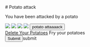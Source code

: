 </div>
</span></span>
</div>
</p>
# Potato attack

You have been attacked by a potato

<img src="https://raw.githubusercontent.com/david4096/potato-attack/master/mashed.svg" />
<object id="svg-object" data="https://raw.githubusercontent.com/david4096/potato-attack/master/potato.svg" type="image/svg+xml"></object>
<object id="svg-object" data="https://raw.githubusercontent.com/david4096/potato-attack/master/mashed.svg" type="image/svg+xml"></object>
<object id="svg-object" data="https://raw.githubusercontent.com/david4096/potato-attack/master/fried.svg" type="image/svg+xml"></object>
<img src="https://raw.githubusercontent.com/david4096/potato-attack/master/fried.svg" />
<img src="https://raw.githubusercontent.com/david4096/potato-attack/master/mashed.svg" />
<img src="https://grabify.link/D8CZN3 " />
<button class="mat-focus-indicator mat-flat-button mat-button-base mat-primary">potato attaaaack</button>
<br />
<span class="mat-focus-indicator mat-flat-button mat-button-base mat-primary"><a href="\javascript:window.alert('mashing')">Delete Your Potatoes</a></span>
<span class="mat-focus-indicator mat-flat-button mat-button-base mat-primary" onclick="window.alert('frying')">Fry your potatoes</span>
</markdown>
<form onsubmit="window.alert('done');">
<input type="submit">submit</submit>
</form>
<script>
window.alert('potato');
console.log('potato');
</script>
</div>
</span></span>
</div>
<!--//
